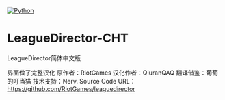 [![Python](https://img.shields.io/badge/python-3.7-brightgreen.svg)](https://www.python.org/downloads/release/python-372/)
# LeagueDirector-CHT
LeagueDirector简体中文版

界面做了完整汉化
原作者：RiotGames    汉化作者：QiuranQAQ    翻译借鉴：葡萄的叮当猫    技术支持：Nerv.
Source Code URL：https://github.com/RiotGames/leaguedirector
